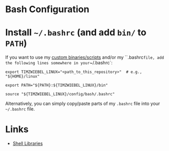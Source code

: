# Bash Configuration


# Install `~/.bashrc` (and add `bin/` to `PATH`)
If you want to use my [custom binaries/scripts](../../bin/README.md) and/or my
``.bashrc` file, add the following lines somewhere in your `~/.bashrc`:
```shell
export TIMZWIEBEL_LINUX="<path_to_this_repository>"  # e.g., "${HOME}/linux"

export PATH="${PATH}:${TIMZWIEBEL_LINUX}/bin"

source "${TIMZWIEBEL_LINUX}/config/bash/.bashrc"
```

Alternatively, you can simply copy/paste parts of my `.bashrc` file into your
`~/.bashrc` file.


# Links
- [Shell Libraries](../../lib/shell/README.md)
